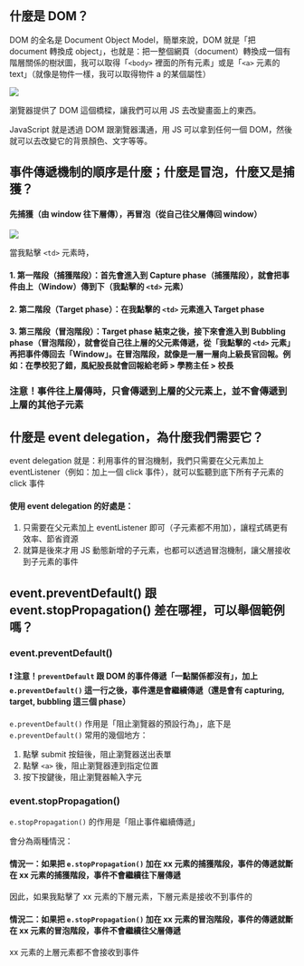 ## 什麼是 DOM？

DOM 的全名是 Document Object Model，簡單來說，DOM 就是「把 document 轉換成 object」，也就是：把一整個網頁（document）轉換成一個有階層關係的樹狀圖，我可以取得「`<body>` 裡面的所有元素」或是「`<a>` 元素的 text」（就像是物件一樣，我可以取得物件 a 的某個屬性）

![](https://i.imgur.com/EwZEYqc.jpg)

瀏覽器提供了 DOM 這個橋樑，讓我們可以用 JS 去改變畫面上的東西。

JavaScript 就是透過 DOM 跟瀏覽器溝通，用 JS 可以拿到任何一個 DOM，然後就可以去改變它的背景顏色、文字等等。

## 事件傳遞機制的順序是什麼；什麼是冒泡，什麼又是捕獲？
#### 先捕獲（由 window 往下層傳），再冒泡（從自己往父層傳回 window）
![](https://i.imgur.com/PnXaEaQ.jpg)

當我點擊 `<td>` 元素時，
#### 1. 第一階段（捕獲階段）：首先會進入到 Capture phase（捕獲階段），就會把事件由上（Window）傳到下（我點擊的 `<td>` 元素）
#### 2. 第二階段（Target phase）：在我點擊的 `<td>` 元素進入 Target phase
#### 3. 第三階段（冒泡階段）：Target phase 結束之後，接下來會進入到 Bubbling phase（冒泡階段），就會從自己往上層的父元素傳遞，從「我點擊的 `<td>` 元素」再把事件傳回去「Window」。在冒泡階段，就像是一層一層向上級長官回報。例如：在學校犯了錯，風紀股長就會回報給老師 > 學務主任 > 校長
### 注意！事件往上層傳時，只會傳遞到上層的父元素上，並不會傳遞到上層的其他子元素

## 什麼是 event delegation，為什麼我們需要它？

event delegation 就是：利用事件的冒泡機制，我們只需要在父元素加上 eventListener（例如：加上一個 click 事件），就可以監聽到底下所有子元素的 click 事件
#### 使用 event delegation 的好處是：
1. 只需要在父元素加上 eventListener 即可（子元素都不用加），讓程式碼更有效率、節省資源
2. 就算是後來才用 JS 動態新增的子元素，也都可以透過冒泡機制，讓父層接收到子元素的事件

## event.preventDefault() 跟 event.stopPropagation() 差在哪裡，可以舉個範例嗎？

### event.preventDefault()
#### :heavy_exclamation_mark: 注意！`preventDefault` 跟 DOM 的事件傳遞「一點關係都沒有」，加上 `e.preventDefault()` 這一行之後，事件還是會繼續傳遞（還是會有 capturing, target, bubbling 這三個 phase）

`e.preventDefault()` 作用是「阻止瀏覽器的預設行為」，底下是 `e.preventDefault()` 常用的幾個地方：

1. 點擊 submit 按鈕後，阻止瀏覽器送出表單
2. 點擊 `<a>` 後，阻止瀏覽器連到指定位置
3. 按下按鍵後，阻止瀏覽器輸入字元

### event.stopPropagation()
`e.stopPropagation()` 的作用是「阻止事件繼續傳遞」

會分為兩種情況：
#### 情況一：如果把 `e.stopPropagation()` 加在 xx 元素的捕獲階段，事件的傳遞就斷在 xx 元素的捕獲階段，事件不會繼續往下層傳遞
因此，如果我點擊了 xx 元素的下層元素，下層元素是接收不到事件的
#### 情況二：如果把 `e.stopPropagation()` 加在 xx 元素的冒泡階段，事件的傳遞就斷在 xx 元素的冒泡階段，事件不會繼續往父層傳遞
xx 元素的上層元素都不會接收到事件
